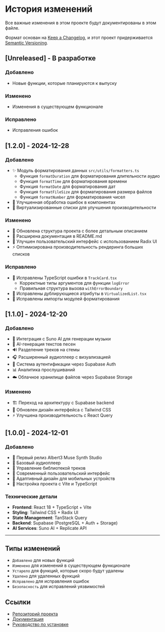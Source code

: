 # История изменений

Все важные изменения в этом проекте будут документированы в этом файле.

Формат основан на [Keep a Changelog](https://keepachangelog.com/ru/1.0.0/),
и этот проект придерживается [Semantic Versioning](https://semver.org/lang/ru/).

## [Unreleased] - В разработке

### Добавлено
- Новые функции, которые планируются к выпуску

### Изменено
- Изменения в существующем функционале

### Исправлено
- Исправления ошибок

## [1.2.0] - 2024-12-28

### Добавлено
- ✨ Модуль форматирования данных `src/utils/formatters.ts`
  - Функция `formatDuration` для форматирования длительности аудио
  - Функция `formatTime` для форматирования времени
  - Функция `formatDate` для форматирования дат
  - Функция `formatFileSize` для форматирования размера файлов
  - Функция `formatNumber` для форматирования чисел
- 🔧 Улучшенная обработка ошибок в компонентах
- 📱 Виртуализированные списки для улучшения производительности

### Изменено
- 🔄 Обновлена структура проекта с более детальным описанием
- 📝 Расширена документация в README.md
- 🎨 Улучшен пользовательский интерфейс с использованием Radix UI
- ⚡ Оптимизирована производительность рендеринга больших списков

### Исправлено
- 🐛 Исправлены TypeScript ошибки в `TrackCard.tsx`
  - Корректные типы аргументов для функции `logError`
  - Правильная структура вызова `withErrorBoundary`
- 🐛 Исправлены дублирующиеся атрибуты в `VirtualizedList.tsx`
- 🔧 Исправлены импорты модулей форматирования

## [1.1.0] - 2024-12-20

### Добавлено
- 🎵 Интеграция с Suno AI для генерации музыки
- 🎤 AI-генерация текстов песен
- 🔊 Разделение треков на стемы
- 🎧 Расширенный аудиоплеер с визуализацией
- 👤 Система аутентификации через Supabase Auth
- 📊 Аналитика прослушиваний
- ☁️ Облачное хранилище файлов через Supabase Storage

### Изменено
- 🏗️ Переход на архитектуру с Supabase backend
- 🎨 Обновлен дизайн интерфейса с Tailwind CSS
- ⚡ Улучшена производительность с React Query

## [1.0.0] - 2024-12-01

### Добавлено
- 🎉 Первый релиз Albert3 Muse Synth Studio
- 🎵 Базовый аудиоплеер
- 📁 Управление библиотекой треков
- 🎨 Современный пользовательский интерфейс
- 📱 Адаптивный дизайн для мобильных устройств
- 🔧 Настройка проекта с Vite и TypeScript

### Технические детали
- **Frontend**: React 18 + TypeScript + Vite
- **Styling**: Tailwind CSS + Radix UI
- **State Management**: TanStack Query
- **Backend**: Supabase (PostgreSQL + Auth + Storage)
- **AI Services**: Suno AI + Replicate API

---

## Типы изменений

- `Добавлено` для новых функций
- `Изменено` для изменений в существующем функционале
- `Устарело` для функций, которые скоро будут удалены
- `Удалено` для удаленных функций
- `Исправлено` для исправления ошибок
- `Безопасность` для исправлений уязвимостей

## Ссылки

- [Репозиторий проекта](https://github.com/your-username/albert3-muse-synth-studio)
- [Документация](./docs/)
- [Руководство по установке](./SETUP-GUIDE.md)